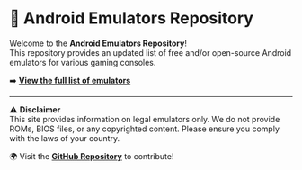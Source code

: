 # 📱 Android Emulators Repository

Welcome to the **Android Emulators Repository**!  
This repository provides an updated list of free and/or open-source Android emulators for various gaming consoles.

➡️ **[View the full list of emulators](emulatori.md)**

---

⚠️ **Disclaimer**  
This site provides information on legal emulators only. We do not provide ROMs, BIOS files, or any copyrighted content. Please ensure you comply with the laws of your country.

🌍 Visit the **[GitHub Repository](https://github.com/Ashnar2602/Android_Emulation)** to contribute!
